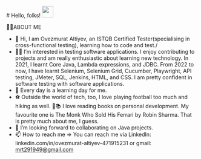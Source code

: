 \# Hello, folks! <img src="https://raw.githubusercontent.com/MartinHeinz/MartinHeinz/master/wave.gif" width="30px">

🐱‍🏍ABOUT ME

- 👋 Hi, I am Ovezmurat Altiyev, an ISTQB Certified Tester(specialising in cross-functional testing), learning how to code and test./
- 👨‍💻 I’m interested in testing software applications. I enjoy contributing to projects and am really enthusiastic about learning new technology.
In 2021, I learnt Core Java, Lambda expressions, and JDBC. From 2022 to now, I have learnt Selenium, Selenium Grid, Cucumber, Playwright, API testing, JMeter, SQL, Jenkins, HTML, and CSS. I am pretty confident in software testing with software applications.
- 🌱 Every day is a learning day for me. 
- ⚽ Outside the world of tech, too, I love playing football too much and hiking as well. 
📖📚 I love reading books on personal development. My favourite one is The Monk Who Sold His Ferrari by Robin Sharma. That is pretty much about me, I guess. 
- 💞️ I’m looking forward to collaborating on Java projects. 
- 📫 How to reach me => You can reach me via LinkedIn: linkedin.com/in/ovezmurat-altiyev-471915231 or gmail: mrt291949@gmail.com

<!---
owezalty/owezalty is a ✨ special ✨ repository because its `README.md` (this file) appears on your GitHub profile.
You can click the Preview link to take a look at your changes.
--->
